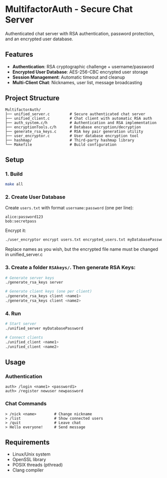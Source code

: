 # MultifactorAuth - Secure Chat Server

Authenticated chat server with RSA authentication, password protection, and an encrypted user database.

## Features

- **Authentication**: RSA cryptographic challenge + username/password
- **Encrypted User Database**: AES-256-CBC encrypted user storage  
- **Session Management**: Automatic timeout and cleanup
- **Multi-Client Chat**: Nicknames, user list, message broadcasting

## Project Structure

```
MultifactorAuth/
├── unified_server.c         # Secure authenticated chat server
├── unified_client.c         # Chat client with automatic RSA auth
├── auth_system.c/h          # Authentication and RSA implementation
├── encryptionTools.c/h      # Database encryption/decryption
├── generate_rsa_keys.c      # RSA key pair generation utility
├── user_encryptor.c         # User database encryption tool
├── hashmap/                 # Third-party hashmap library
└── Makefile                 # Build configuration
```

## Setup

### 1. Build
```bash
make all
```

### 2. Create User Database
Create `users.txt` with format `username:password` (one per line):
```
alice:password123
bob:secretpass
```

Encrypt it:
```bash
./user_encryptor encrypt users.txt encrypted_users.txt myDatabasePassword
```
Replace names as you wish, but the encrypted file name must be changed in unified_server.c


### 3. Create a folder `RSAkeys/`. Then generate RSA Keys:
```bash
# Generate server keys
./generate_rsa_keys server

# Generate client keys (one per client)
./generate_rsa_keys client <name1>
./generate_rsa_keys client <name2>
```

### 4. Run
```bash
# Start server
./unified_server myDatabasePassword

# Connect clients
./unified_client <name1>
./unified_client <name2>
```

## Usage

### Authentication
```
auth> /login <name1> <password1>
auth> /register newuser newpassword
```

### Chat Commands
```
> /nick <name>        # Change nickname
> /list               # Show connected users
> /quit               # Leave chat
> Hello everyone!     # Send message
```

## Requirements

- Linux/Unix system
- OpenSSL library
- POSIX threads (pthread)
- Clang compiler

